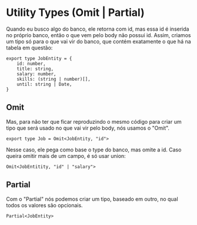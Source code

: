 # Utility Types (Omit | Partial)

Quando eu busco algo do banco, ele retorna com id, mas essa id é inserida no próprio banco, então o que vem pelo body não possui id. Assim, criamos um tipo só para o que vai vir do banco, que contém exatamente o que há na tabela em questão:

```
export type JobEntity = {
    id: number,
    title: string,
    salary: number,
    skills: (string | number)[],
    until: string | Date,
}
```
## Omit

Mas, para não ter que ficar reproduzindo o mesmo código para criar um tipo que será usado no que vai vir pelo body, nós usamos o "Omit".

```
export type Job = Omit<JobEntity, "id">

```

Nesse caso, ele pega como base o type do banco, mas omite a id. Caso queira omitir mais de um campo, é só usar union: 

``` Omit<JobEntitity, "id" | "salary"> ```

## Partial

Com o "Partial" nós podemos criar um tipo, baseado em outro, no qual todos os valores são opcionais. 

``` Partial<JobEntity> ```


